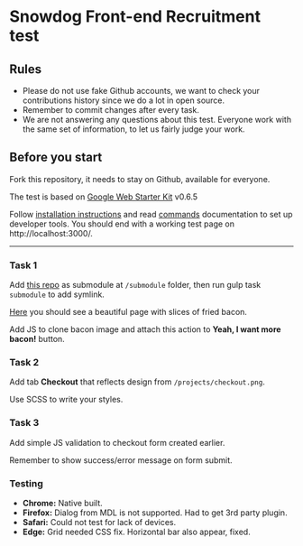 # Snowdog Front-end Recruitment test

## Rules

- Please do not use fake Github accounts, we want to check your contributions history since we do a lot in open source.
- Remember to commit changes after every task.
- We are not answering any questions about this test. Everyone work with the same set of information, to let us fairly judge your work.

## Before you start

Fork this repository, it needs to stay on Github, available for everyone.

The test is based on [Google Web Starter Kit](https://github.com/google/web-starter-kit) v0.6.5

Follow [installation instructions](https://github.com/google/web-starter-kit/blob/v0.6.5/docs/install.md) and read [commands](https://github.com/google/web-starter-kit/blob/v0.6.5/docs/commands.md) documentation to set up developer tools. You should end with a working test page on http://localhost:3000/.

---

### Task 1

Add [this repo](https://github.com/SnowdogApps/front-end-recruitment-test-submodule) as submodule at `/submodule` folder, then run gulp task `submodule` to add symlink.

[Here](http://localhost:3000/submodule.html) you should see a beautiful page with slices of fried bacon.

Add JS to clone bacon image and attach this action to **Yeah, I want more bacon!** button.

### Task 2

Add tab **Checkout** that reflects design from `/projects/checkout.png`.

Use SCSS to write your styles.

### Task 3

Add simple JS validation to checkout form created earlier.

Remember to show success/error message on form submit.

### Testing

- **Chrome:** Native built.
- **Firefox:** Dialog from MDL is not supported. Had to get 3rd party plugin.
- **Safari:** Could not test for lack of devices.
- **Edge:** Grid needed CSS fix. Horizontal bar also appear, fixed.
